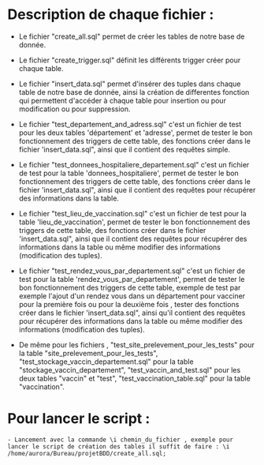 # Description de chaque fichier :
  - Le fichier "create_all.sql" permet de créer les tables de notre base de donnée.

  - Le fichier "create_trigger.sql" définit les différents trigger créer pour chaque table.

  - Le fichier "insert_data.sql" permet d'insérer des tuples dans chaque table de notre base de donnée, ainsi la création de differentes fonction qui permettent d'accéder à chaque table pour insertion ou pour modification ou pour suppression.

  - Le fichier "test_departement_and_adress.sql" c'est un fichier de test pour les deux tables 'département' et 'adresse', permet de tester le bon fonctionnement des triggers de cette table, des fonctions créer dans le fichier 'insert_data.sql", ainsi que il contient des requêtes simple.

  - Le fichier "test_donnees_hospitaliere_departement.sql" c'est un fichier de test pour la table 'donnees_hospitaliere', permet de tester le bon fonctionnement des triggers de cette table, des fonctions créer dans le fichier 'insert_data.sql", ainsi que il contient des requêtes pour récupérer des informations dans la table.

  - Le fichier "test_lieu_de_vaccination.sql" c'est un fichier de test pour la table 'lieu_de_vaccination', permet de tester le bon fonctionnement des triggers de cette table, des fonctions créer dans le fichier 'insert_data.sql", ainsi que il contient des requêtes pour récupérer des informations dans la table ou même modifier des informations (modification des tuples).

  - Le fichier "test_rendez_vous_par_departement.sql" c'est un fichier de test pour la table 'rendez_vous_par_departement', permet de tester le bon fonctionnement des triggers de cette table, exemple de test par exemple l'ajout d'un rendez vous dans un département pour vacciner pour la première fois ou pour la deuxième fois , tester des fonctions créer dans le fichier 'insert_data.sql", ainsi qu'il contient des requêtes pour récupérer des informations dans la table ou même modifier des informations (modification des tuples).

  - De même pour les fichiers , "test_site_prelevement_pour_les_tests" pour la table "site_prelevement_pour_les_tests", "test_stockage_vaccin_departement.sql" pour la table "stockage_vaccin_departement", "test_vaccin_and_test.sql" pour les deux tables "vaccin" et "test", "test_vaccination_table.sql" pour la table "vaccination".

# Pour lancer le script :
    - Lancement avec la commande \i chemin_du_fichier , exemple pour lancer le script de création des tables il suffit de faire : \i /home/aurora/Bureau/projetBDD/create_all.sql;